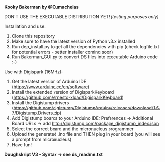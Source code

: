 **Kooky Bakerman by @Cumachelas**


DON'T USE THE EXECUTABLE DISTRIBUTION YET! 
_(testing purposes only)_


Installation and use:
  
  1. Clone this repository
  2. Make sure to have the latest version of Python v3.x installed 
  3. Run dep_install.py to get all the dependencies with pip (check logfile.txt for potential errors - better installer coming soon)
  4. Run Bakerman_GUI.py to convert DS files into executable Arduino code :-)

Use with Digispark (16MHz):

  1. Get the latest version of Arduino IDE (https://www.arduino.cc/en/software)
  2. Install the extended version of DigisparkKeyboard (https://github.com/ernesto-xload/DigisparkKeyboard)
  3. Install the Digistump drivers (https://github.com/digistump/DigistumpArduino/releases/download/1.6.7/Digistump.Drivers.zip)
  4. Add Digistump boards to your Arduino IDE: Preferences -> Additional Board URLs -> add http://digistump.com/package_digistump_index.json
  5. Select the correct board and the micronucleus programmer
  6. Upload the generated .ino file and THEN plug in your board (you will see a prompt from micronucleus)
  7. Have fun!

**Doughskript V3 - Syntax**
__-> see ds_readme.txt__
